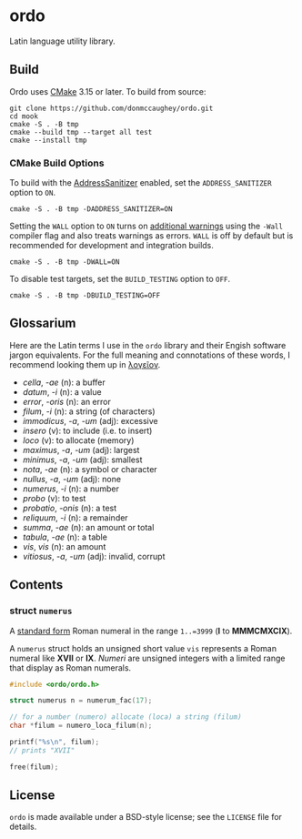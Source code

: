 # ordo

Latin language utility library.


## Build

Ordo uses [CMake][61] 3.15 or later.  To build from source:

    git clone https://github.com/donmccaughey/ordo.git
    cd mook
    cmake -S . -B tmp
    cmake --build tmp --target all test
    cmake --install tmp

### CMake Build Options

To build with the [AddressSanitizer][62] enabled, set the `ADDRESS_SANITIZER`
option to `ON`.

    cmake -S . -B tmp -DADDRESS_SANITIZER=ON

Setting the `WALL` option to `ON` turns on [additional warnings][63] using the
`-Wall` compiler flag and also treats warnings as errors.  `WALL` is off by
default but is recommended for development and integration builds.

    cmake -S . -B tmp -DWALL=ON

To disable test targets, set the `BUILD_TESTING` option to `OFF`.

    cmake -S . -B tmp -DBUILD_TESTING=OFF

[61]: https://cmake.org
[62]: https://clang.llvm.org/docs/LeakSanitizer.html
[63]: https://gcc.gnu.org/onlinedocs/gcc/Warning-Options.html#Warning-Options


## Glossarium

Here are the Latin terms I use in the `ordo` library and their Engish software
jargon equivalents.  For the full meaning and connotations of these words, I
recommend looking them up in [λογεῖον](https://logeion.uchicago.edu).

- _cella_, _-ae_ (n): a buffer
- _datum_, _-i_ (n): a value
- _error_, _-oris_ (n): an error
- _filum_, _-i_ (n): a string (of characters)
- _immodicus_, _-a_, _-um_ (adj): excessive
- _insero_ (v): to include (i.e. to insert)
- _loco_ (v): to allocate (memory)
- _maximus_, _-a_, _-um_ (adj): largest
- _minimus_, _-a_, _-um_ (adj): smallest
- _nota_, _-ae_ (n): a symbol or character
- _nullus_, _-a_, _-um_ (adj): none
- _numerus_, _-i_ (n): a number
- _probo_ (v): to test
- _probatio_, _-onis_ (n): a test
- _reliquum_, _-i_ (n): a remainder
- _summa_, _-ae_ (n): an amount or total
- _tabula_, _-ae_ (n): a table
- _vis_, _vis_ (n): an amount
- _vitiosus_, _-a_, _-um_ (adj): invalid, corrupt


## Contents

### struct `numerus`

A [standard form](https://en.wikipedia.org/wiki/Roman_numerals#Standard_form) 
Roman numeral in the range `1..=3999` (__I__ to __MMMCMXCIX__).

A `numerus` struct holds an unsigned short value `vis`
represents a Roman numeral like __XVII__ or __IX__.  _Numeri_ are unsigned integers with a
limited range that display as Roman numerals.

```c
#include <ordo/ordo.h>

struct numerus n = numerum_fac(17);

// for a number (numero) allocate (loca) a string (filum)
char *filum = numero_loca_filum(n);

printf("%s\n", filum);  
// prints "XVII"

free(filum);
```


## License

`ordo` is made available under a BSD-style license; see the `LICENSE` file for
details.
